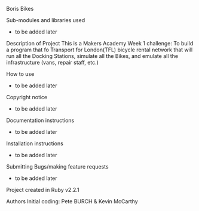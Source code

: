Boris Bikes

Sub-modules and libraries used
- to be added later

Description of Project
This is a Makers Academy Week 1 challenge: To build a program that fo Transport for London(TFL) bicycle rental network that will run all the Docking Stations, simulate all the Bikes, and emulate all the infrastructure (vans, repair staff, etc.)

How to use
- to be added later

Copyright notice
- to be added later

Documentation instructions
- to be added later

Installation instructions
- to be added later

Submitting Bugs/making feature requests
- to be added later

Project created in Ruby v2.2.1

Authors
Initial coding: Pete BURCH & Kevin McCarthy 
